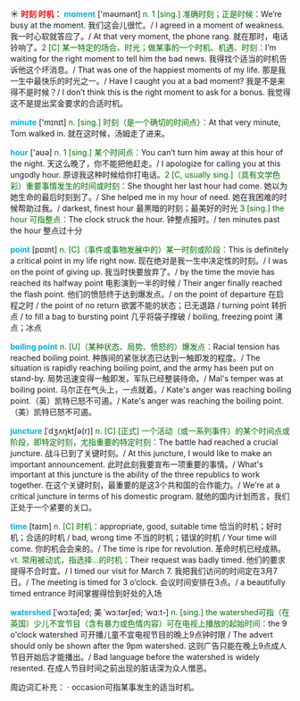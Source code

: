 ☀ <font color="red">**时刻 时机：**</font>
<font color="sky blue">**moment**</font> ['məʊmənt] 
<font color="rgb(227, 108, 9)">n. 1 [sing.] 准确时刻；正是时候：</font>We’re busy at the moment. 我们这会儿很忙。/ I agreed in a moment of weakness. 我一时心软就答应了。/ At that very moment, the phone rang. 就在那时，电话铃响了。<font color="rgb(227, 108, 9)">2 [C] 某一特定的场合、时光；做某事的一个时机、机遇、时刻：</font>I’m waiting for the right moment to tell him the bad news. 我得找个适当的时机告诉他这个坏消息。/ That was one of the happiest moments of my life. 那是我一生中最快乐的时光之一。/ Have I caught you at a bad moment? 我是不是来得不是时候？/ I don’t think this is the right moment to ask for a bonus. 我觉得这不是提出奖金要求的合适时机。

<font color="sky blue">**minute**</font> ['mɪnɪt] 
<font color="rgb(227, 108, 9)">n. [sing.] 时刻（是一个确切的时间点）：</font>At that very minute, Tom walked in. 就在这时候，汤姆走了进来。

<font color="sky blue">**hour**</font> ['aʊə] 
<font color="rgb(227, 108, 9)">n. 1 [sing.] 某个时间点：</font>You can’t turn him away at this hour of the night. 天这么晚了，你不能把他赶走。/ I apologize for calling you at this ungodly hour. 原谅我这种时候给你打电话。<font color="rgb(227, 108, 9)">2 [C, usually sing.]（具有文学色彩）重要事情发生的时间或时刻：</font>She thought her last hour had come. 她以为她生命的最后时刻到了。/ She helped me in my hour of need. 她在我困难的时候帮助过我。/ darkest, finest hour 最黑暗的时刻；最美好的时光 <font color="rgb(227, 108, 9)">3 [sing.] the hour 可指整点：</font>The clock struck the hour. 钟整点报时。/ ten minutes past the hour 整点过十分

<font color="sky blue">**point**</font> [pɒɪnt] 
<font color="rgb(227, 108, 9)">n. [C]（事件或事物发展中的）某一时刻或阶段：</font>This is definitely a critical point in my life right now. 现在绝对是我一生中决定性的时刻。/ I was on the point of giving up. 我当时快要放弃了。/ by the time the movie has reached its halfway point 电影演到一半的时候 / Their anger finally reached the flash point. 他们的愤怒终于达到爆发点。/ on the point of departure 在启程之时 / the point of no return 欲罢不能的状态；已无退路 / turning point 转折点 / to fill a bag to bursting point 几乎将袋子撑破 / boiling, freezing point 沸点；冰点
                      
<font color="sky blue">**boiling point**</font>
<font color="rgb(227, 108, 9)">n. [U]（某种状态、局势、愤怒的）爆发点：</font>Racial tension has reached boiling point. 种族间的紧张状态已达到一触即发的程度。/ The situation is rapidly reaching boiling point, and the army has been put on stand-by. 局势迅速变得一触即发，军队已经整装待命。/ Mal's temper was at boiling point. 马尔正在气头上，一点就着。/ Kate's anger was reaching boiling point.（英）凯特已怒不可遏。/ Kate's anger was reaching the boiling point.（美）凯特已怒不可遏。

<font color="sky blue">**juncture**</font> [ˈdʒʌŋktʃə(r)]
<font color="rgb(227, 108, 9)">n. [C] [正式] 一个活动（或一系列事件）的某个时间点或阶段，即特定时刻，尤指重要的特定时刻：</font>The battle had reached a crucial juncture. 战斗已到了关键时刻。/ At this juncture, I would like to make an important announcement. 此时此刻我要宣布一项重要的事情。/ What's important at this juncture is the ability of the three republics to work together. 在这个关键时刻，最重要的是这3个共和国的合作能力。/ We're at a critical juncture in terms of his domestic program. 就他的国内计划而言，我们正处于一个紧要的关口。

<font color="sky blue">**time**</font> [taɪm] 
<font color="rgb(227, 108, 9)">n. [C] 时机：</font>appropriate, good, suitable time 恰当的时机；好时机；合适的时机 / bad, wrong time 不当的时机；错误的时机 / Your time will come. 你的机会会来的。/ The time is ripe for revolution. 革命时机已经成熟。<font color="rgb(227, 108, 9)">vt. 常用被动式，指选择…的时机：</font>Their request was badly timed. 他们的要求提得不合时宜。/ I timed our visit for March 7. 我把我们访问的时间定在3月7日。/ The meeting is timed for 3 o’clock. 会议时间安排在3点。/ a beautifully timed entrance 时间掌握得恰到好处的入场
           
<font color="sky blue">**watershed**</font> [ˈwɔ:təʃed; 美 ˈwɔ:tərʃed; ˈwɑ:t-]
<font color="rgb(227, 108, 9)">n. [sing.] the watershed可指（在英国）少儿不宜节目（含有暴力或色情内容）可在电视上播放的起始时间：</font>the 9 o'clock watershed 可开播儿童不宜电视节目的晚上9点钟时限 / The advert should only be shown after the 9pm watershed. 这则广告只能在晚上9点成人节目开始后才能播出。/ Bad language before the watershed is widely resented. 在成人节目时间之前出现的脏话深为众人憎恶。

周边词汇补充：
· occasion可指某事发生的适当时机。


